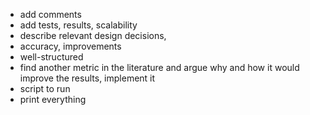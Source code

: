 - add comments
- add tests, results, scalability
- describe relevant design decisions, 
- accuracy, improvements
- well-structured
- find another metric in the literature and argue why and how it would improve the results, implement it
- script to run
- print everything